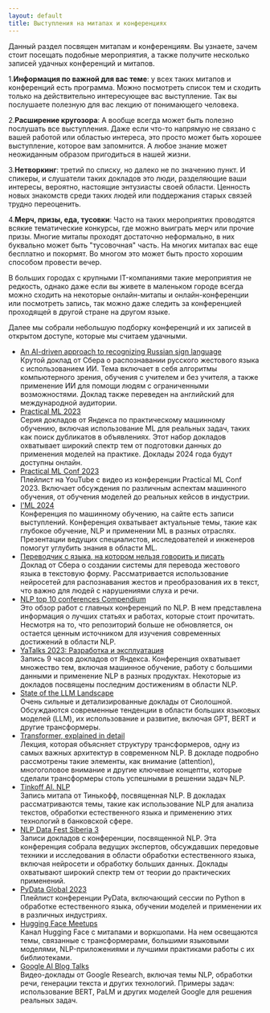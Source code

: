 ```yaml
---
layout: default
title: Выступления на митапах и конференциях
---
```

Данный раздел посвящен митапам и конференциям. Вы узнаете, зачем стоит посещать подобные мероприятия, а также получите несколько записей удачных конференций и митапов.

1.**Информация по важной для вас теме**: у всех таких митапов и конференций есть программа. Можно посмотреть список тем и сходить только на действительно интересующее вас выступление. Так вы послушаете полезную для вас лекцию от понимающего человека.

2.**Расширение кругозора**: А вообще всегда может быть полезно послушать все выступления. Даже если что-то напрямую не связано с вашей работой или областью интереса, это просто может быть хорошее выступление, которое вам запомнится. А любое знание может неожиданным образом пригодиться в нашей жизни.

3.**Нетворкинг**: третий по списку, но далеко не по значению пункт. И спикеры, и слушатели таких докладов это люди, разделяющие ваши интересы, вероятно, настоящие энтузиасты своей области. Ценность новых знакомств среди таких людей или поддержания старых связей трудно переоценить.

4.**Мерч, призы, еда, тусовки**: Часто на таких мероприятих проводятся всякие тематические конкурсы, где можно выиграть мерч или прочие призы. Многие митапы проходят достаточно неформально, в них буквально может быть "тусовочная" часть. На многих митапах вас еще бесплатно и покормят. Во многом это может быть просто хорошим способом провести вечер.

В больших городах с крупными IT-компаниями такие мероприятия не редкость, однако даже если вы живете в маленьком городе всегда можно сходить на некоторые онлайн-митапы и онлайн-конференции или посмотреть запись, так можно даже следить за конференцией проходящей в другой стране на другом языке.

Далее мы собрали небольшую подборку конференций и их записей в открытом доступе, которые мы считаем удачными.

- <a href="https://aij.ru/eng/archive?albumId=2&videoId=319">An AI-driven approach to recognizing Russian sign language</a>  
Крутой доклад от Сбера о распознавании русского жестового языка с использованием ИИ. Тема включает в себя алгоритмы компьютерного зрения, обучения с учителем и без учителя, а также применение ИИ для помощи людям с ограниченными возможностями. Доклад также переведен на английский для международной аудитории.
- <a href="https://www.kaggle.com/competitions/avito-duplicate-ads-detection">Practical ML 2023</a>  
Серия докладов от Яндекса по практическому машинному обучению, включая использование ML для реальных задач, таких как поиск дубликатов в объявлениях. Этот набор докладов охватывает широкий спектр тем от подготовки данных до применения моделей на практике. Доклады 2024 года будут доступны онлайн.
- <a href="https://www.youtube.com/playlist?list=PL0beoaW5rFR9oQg96Wu0NVsUZZpFbTzK9">Practical ML Conf 2023</a>  
Плейлист на YouTube с видео из конференции Practical ML Conf 2023. Включает обсуждения по различным аспектам машинного обучения, от обучения моделей до реальных кейсов в индустрии.
- <a href="https://imlconf.com/?ysclid=lvd967kdei612635697">I'ML 2024</a>  
Конференция по машинному обучению, на сайте есть записи выступлений. Конференция охватывает актуальные темы, такие как глубокое обучение, NLP и применении ML в разных отраслях. Презентации ведущих специалистов, исследователей и инженеров помогут углубить знания в области ML.
- <a href="https://www.youtube.com/watch?v=Cho7kM2IxHk">Переводчик с языка, на котором нельзя говорить и писать</a>  
Доклад от Сбера о создании системы для перевода жестового языка в текстовую форму. Рассматривается использование нейросетей для распознавания жестов и преобразования их в текст, что важно для людей с нарушениями слуха и речи.
- <a href="https://github.com/soulbliss/NLP-conference-compendium?ysclid=lvbvb79r3u631484259">NLP top 10 conferences Compendium</a>  
Это обзор работ с главных конференций по NLP. В нем представлена информация о лучших статьях и работах, которые стоит прочитать. Несмотря на то, что репозиторий больше не обновляется, он остается ценным источником для изучения современных достижений в области NLP.
- <a href="https://www.youtube.com/watch?v=MIq8x7FlsEw&t=23759s">YaTalks 2023: Разработка и эксплуатация</a>  
Запись 9 часов докладов от Яндекса. Конференция охватывает множество тем, включая машинное обучение, работу с большими данными и применение NLP в разных продуктах. Некоторые из докладов посвящены последним достижениям в области NLP.
- <a href="https://www.youtube.com/watch?v=TBxt2Bz65GM">State of the LLM Landscape</a>  
Очень сильные и детализированные доклады от Сиолошной. Обсуждаются современные тенденции в области больших языковых моделей (LLM), их использование и развитие, включая GPT, BERT и другие трансформеры.
- <a href="https://www.youtube.com/watch?v=iOrNbK2T92M">Transformer, explained in detail</a>  
Лекция, которая объясняет структуру трансформеров, одну из самых важных архитектур в современном NLP. В докладе подробно рассмотрены такие элементы, как внимание (attention), многоголовое внимание и другие ключевые концепты, которые сделали трансформеры столь успешными в решении задач NLP.
- <a href="https://www.youtube.com/watch?v=SwfzebRc1ZU">Tinkoff AI. NLP</a>  
Запись митапа от Тинькофф, посвященная NLP. В докладах рассматриваются темы, такие как использование NLP для анализа текстов, обработки естественного языка и применению этих технологий в банковской сфере.
- <a href="https://ods.ai/tracks/sibfest3-nlp?ysclid=lvd9rrj75v83063028">NLP Data Fest Siberia 3</a>  
Записи докладов с конференции, посвященной NLP. Эта конференция собрала ведущих экспертов, обсуждавших передовые техники и исследования в области обработки естественного языка, включая нейросети и обработку больших данных. Доклады охватывают широкий спектр тем от теории до практических применений.
- <a href="https://www.youtube.com/@PyDataTV/featured">PyData Global 2023</a>  
Плейлист конференции PyData, включающий сессии по Python в обработке естественного языка, обучении моделей и применении их в различных индустриях.
- <a href="https://www.youtube.com/@HuggingFace/featured">Hugging Face Meetups</a>  
Канал Hugging Face с митапами и воркшопами. На нем освещаются темы, связанные с трансформерами, большими языковыми моделями, NLP-приложениями и лучшими практиками работы с их библиотеками.
- <a href="https://www.youtube.com/@GoogleResearch/featured">Google AI Blog Talks</a>  
Видео-доклады от Google Research, включая темы NLP, обработки речи, генерации текста и других технологий. Примеры задач: использование BERT, PaLM и других моделей Google для решения реальных задач.

